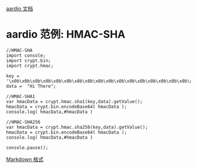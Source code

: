 [aardio 文档](../../../index.htm "aardio 编程语言文档首页")

# aardio 范例: HMAC-SHA

```aardio aardio
//HMAC-SHA
import console;
import crypt.bin;
import crypt.hmac;

key = '\x0b\x0b\x0b\x0b\x0b\x0b\x0b\x0b\x0b\x0b\x0b\x0b\x0b\x0b\x0b\x0b\x0b\x0b\x0b\x0b';
data =  "Hi There";

//HMAC-SHA1
var hmacData = crypt.hmac.sha1(key,data).getValue();
hmacData = crypt.bin.encodeBase64( hmacData );
console.log( hmacData,#hmacData )

//HMAC-SHA256
var hmacData = crypt.hmac.sha256(key,data).getValue();
hmacData = crypt.bin.encodeBase64( hmacData );
console.log( hmacData,#hmacData )

console.pause();

```

[Markdown 格式](https://www.aardio.com/zh-cn/doc/example/Text/Hash/hmac-sha.md)

